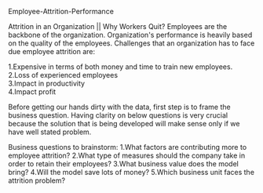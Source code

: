 Employee-Attrition-Performance

Attrition in an Organization || Why Workers Quit?
Employees are the backbone of the organization. Organization's performance is heavily based on the quality of the employees. Challenges that an organization has to face due       employee attrition are:

1.Expensive in terms of both money and time to train new employees.<br>
2.Loss of experienced employees<br>
3.Impact in productivity<br>
4.Impact profit<br>

Before getting our hands dirty with the data, first step is to frame the business question. Having clarity on below questions is very crucial because the solution that is being developed will make sense only if we have well stated problem.

Business questions to brainstorm:
1.What factors are contributing more to employee attrition?
2.What type of measures should the company take in order to retain their employees?
3.What business value does the model bring?
4.Will the model save lots of money?
5.Which business unit faces the attrition problem?
